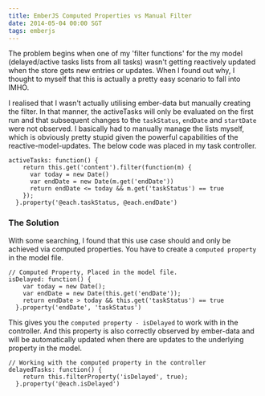 ```yaml
---
title: EmberJS Computed Properties vs Manual Filter
date: 2014-05-04 00:00 SGT
tags: emberjs
---
```


The problem begins when one of my 'filter functions' for the my model (delayed/active tasks lists from all tasks) wasn't getting reactively updated when the store gets new entries or updates. When I found out why, I thought to myself that this is actually a pretty easy scenario to fall into IMHO.

I realised that I wasn't actually utilising ember-data but manually creating the filter. In that manner, the activeTasks will only be evaluated on the first run and that subsequent changes to the `taskStatus`, `endDate` and `startDate` were not observed. I basically had to manually manage the lists myself, which is obviously pretty stupid given the powerful capabilities of the reactive-model-updates. The below code was placed in my task controller. 

```
activeTasks: function() {
    return this.get('content').filter(function(m) {
      var today = new Date()
      var endDate = new Date(m.get('endDate'))
      return endDate <= today && m.get('taskStatus') == true
    });
  }.property('@each.taskStatus, @each.endDate')
```

### The Solution

With some searching, I found that this use case should and only be achieved via computed properties. You have to create a `computed property` in the model file.

```
// Computed Property, Placed in the model file.
isDelayed: function() {
    var today = new Date();
    var endDate = new Date(this.get('endDate'));
    return endDate > today && this.get('taskStatus') == true
  }.property('endDate', 'taskStatus')
```

This gives you the `computed property - isDelayed` to work with in the controller. And this property is also correctly observed by ember-data and will be automatically updated when there are updates to the underlying property in the model. 


```
// Working with the computed property in the controller
delayedTasks: function() {
    return this.filterProperty('isDelayed', true);
  }.property('@each.isDelayed')
```

